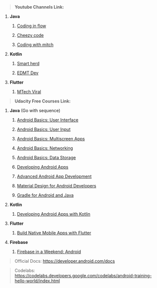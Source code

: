 > **Youtube Channels Link:**

   1) **Java**     
             
         1) [Coding in flow](https://www.youtube.com/channel/UC_Fh8kvtkVPkeihBs42jGcA)
                  
         2) [Cheezy code](https://www.youtube.com/channel/UCOknqk-MSOCf3SANW8Wumfg)
                  
         3) [Coding with mitch](https://www.youtube.com/channel/UCoNZZLhPuuRteu02rh7bzsw)

   2) **Kotlin**     
             
        1) [Smart herd](https://www.youtube.com/user/smartherd)
                  
        2) [EDMT Dev](https://www.youtube.com/user/eddydn71)
 
   3) **Flutter**     
             
        1) [MTech Viral](https://www.youtube.com/channel/UCFTM1FGjZSkoSPDZgtbp7hA)

> **Udacity Free Courses Link:**
  
   1) **Java** (Go with sequence)
      
       1) [Android Basics: User Interface](https://www.udacity.com/course/android-basics-user-interface--ud834)
      
       2) [Android Basics: User Input](https://www.udacity.com/course/android-basics-user-input--ud836)
      
       3) [Android Basics: Multiscreen Apps](https://www.udacity.com/course/android-basics-multiscreen-apps--ud839)
      
       4) [Android Basics: Networking](https://www.udacity.com/course/android-basics-networking--ud843)
      
       5) [Android Basics: Data Storage](https://www.udacity.com/course/android-basics-data-storage--ud845)
       
       6) [Developing Android Apps](https://www.udacity.com/course/new-android-fundamentals--ud851)
       
       7) [Advanced Android App Development](https://www.udacity.com/course/advanced-android-app-development--ud855)
       
       8) [Material Design for Android Developers](https://www.udacity.com/course/material-design-for-android-developers--ud862)
       
       9) [Gradle for Android and Java](https://www.udacity.com/course/gradle-for-android-and-java--ud867)
      
   2) **Kotlin**     
             
       1) [Developing Android Apps with Kotlin](https://www.udacity.com/course/developing-android-apps-with-kotlin--ud9012)             
 
   3) **Flutter**     
             
       1) [Build Native Mobile Apps with Flutter](https://www.udacity.com/course/build-native-mobile-apps-with-flutter--ud905)    
      
   4) **Firebase**     
             
       1) [Firebase in a Weekend: Android](https://www.udacity.com/course/firebase-in-a-weekend-by-google-android--ud0352)  


> Official Docs: https://developer.android.com/docs

> Codelabs: https://codelabs.developers.google.com/codelabs/android-training-hello-world/index.html
